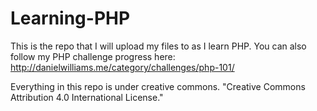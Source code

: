 Learning-PHP
============

This is the repo that I will upload my files to as I learn PHP.
You can also follow my PHP challenge progress here:
http://danielwilliams.me/category/challenges/php-101/

Everything in this repo is under creative commons.
"Creative Commons Attribution 4.0 International License."
